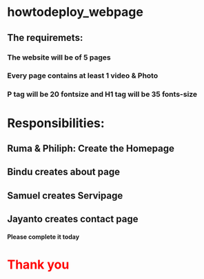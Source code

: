 # howtodeploy_webpage
## The requiremets:
### The website will be of 5 pages
### Every page contains at least 1 video & Photo
### P tag will be 20 fontsize and H1 tag will be 35 fonts-size


# Responsibilities:
## Ruma & Philiph: Create the Homepage
## Bindu creates about page
## Samuel creates Servipage
## Jayanto creates contact page

#### Please complete it today
<h1 style = "color: red;"> Thank you</h1>
